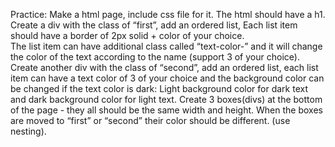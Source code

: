 Practice:
Make a html page, include css file for it.
The html should have a h1.
 Create a div with the class of “first”, add an ordered list, 
Each list item should have a border of 2px solid + color of your choice.    
The list item can have additional class called “text-color-<color>” and it will change the color of the text according to the name (support 3 of your choice).
Create another div with the class of “second”, add an ordered list, 
each list item can have a text color of 3 of your choice and the background color can be changed if the text color is dark:
Light background color for dark text and dark background color for light text.
Create 3 boxes(divs) at the bottom of the page - they all should be the same width and height.
When the boxes are moved to “first” or “second” their color should be different.
 (use nesting).
